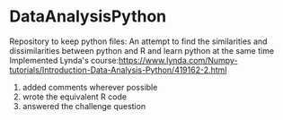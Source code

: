 # DataAnalysisPython
Repository to keep python files: An attempt to find the similarities and dissimilarities between python and R and learn python at the same time 
Implemented Lynda's course:https://www.lynda.com/Numpy-tutorials/Introduction-Data-Analysis-Python/419162-2.html 
1. added comments wherever possible
2. wrote the equivalent R code 
3. answered the challenge question
                            



